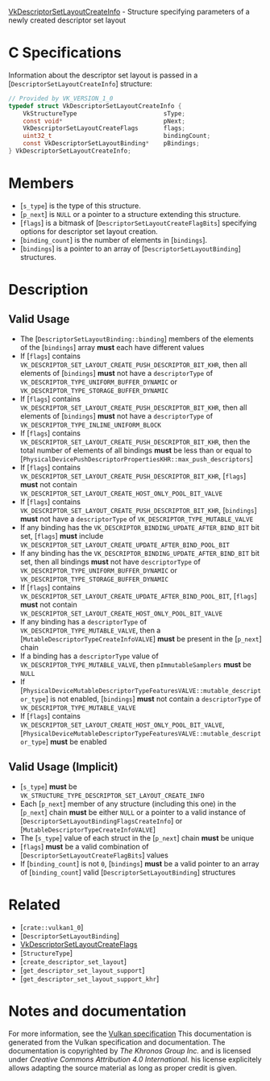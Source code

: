 [VkDescriptorSetLayoutCreateInfo](https://www.khronos.org/registry/vulkan/specs/1.3-extensions/man/html/VkDescriptorSetLayoutCreateInfo.html) - Structure specifying parameters of a newly created descriptor set layout

# C Specifications
Information about the descriptor set layout is passed in a
[`DescriptorSetLayoutCreateInfo`] structure:
```c
// Provided by VK_VERSION_1_0
typedef struct VkDescriptorSetLayoutCreateInfo {
    VkStructureType                        sType;
    const void*                            pNext;
    VkDescriptorSetLayoutCreateFlags       flags;
    uint32_t                               bindingCount;
    const VkDescriptorSetLayoutBinding*    pBindings;
} VkDescriptorSetLayoutCreateInfo;
```

# Members
- [`s_type`] is the type of this structure.
- [`p_next`] is `NULL` or a pointer to a structure extending this structure.
- [`flags`] is a bitmask of [`DescriptorSetLayoutCreateFlagBits`] specifying options for descriptor set layout creation.
- [`binding_count`] is the number of elements in [`bindings`].
- [`bindings`] is a pointer to an array of [`DescriptorSetLayoutBinding`] structures.

# Description
## Valid Usage
-    The [`DescriptorSetLayoutBinding::binding`] members of the elements of the [`bindings`] array  **must**  each have different values
-    If [`flags`] contains `VK_DESCRIPTOR_SET_LAYOUT_CREATE_PUSH_DESCRIPTOR_BIT_KHR`, then all elements of [`bindings`] **must**  not have a `descriptorType` of `VK_DESCRIPTOR_TYPE_UNIFORM_BUFFER_DYNAMIC` or `VK_DESCRIPTOR_TYPE_STORAGE_BUFFER_DYNAMIC`
-    If [`flags`] contains `VK_DESCRIPTOR_SET_LAYOUT_CREATE_PUSH_DESCRIPTOR_BIT_KHR`, then all elements of [`bindings`] **must**  not have a `descriptorType` of `VK_DESCRIPTOR_TYPE_INLINE_UNIFORM_BLOCK`
-    If [`flags`] contains `VK_DESCRIPTOR_SET_LAYOUT_CREATE_PUSH_DESCRIPTOR_BIT_KHR`, then the total number of elements of all bindings  **must**  be less than or equal to [`PhysicalDevicePushDescriptorPropertiesKHR::max_push_descriptors`]
-    If [`flags`] contains `VK_DESCRIPTOR_SET_LAYOUT_CREATE_PUSH_DESCRIPTOR_BIT_KHR`, [`flags`] **must**  not contain `VK_DESCRIPTOR_SET_LAYOUT_CREATE_HOST_ONLY_POOL_BIT_VALVE`
-    If [`flags`] contains `VK_DESCRIPTOR_SET_LAYOUT_CREATE_PUSH_DESCRIPTOR_BIT_KHR`, [`bindings`] **must**  not have a `descriptorType` of `VK_DESCRIPTOR_TYPE_MUTABLE_VALVE`
-    If any binding has the `VK_DESCRIPTOR_BINDING_UPDATE_AFTER_BIND_BIT` bit set, [`flags`] **must**  include `VK_DESCRIPTOR_SET_LAYOUT_CREATE_UPDATE_AFTER_BIND_POOL_BIT`
-    If any binding has the `VK_DESCRIPTOR_BINDING_UPDATE_AFTER_BIND_BIT` bit set, then all bindings  **must**  not have `descriptorType` of `VK_DESCRIPTOR_TYPE_UNIFORM_BUFFER_DYNAMIC` or `VK_DESCRIPTOR_TYPE_STORAGE_BUFFER_DYNAMIC`
-    If [`flags`] contains `VK_DESCRIPTOR_SET_LAYOUT_CREATE_UPDATE_AFTER_BIND_POOL_BIT`, [`flags`] **must**  not contain `VK_DESCRIPTOR_SET_LAYOUT_CREATE_HOST_ONLY_POOL_BIT_VALVE`
-    If any binding has a `descriptorType` of `VK_DESCRIPTOR_TYPE_MUTABLE_VALVE`, then a [`MutableDescriptorTypeCreateInfoVALVE`] **must**  be present in the [`p_next`] chain
-    If a binding has a `descriptorType` value of `VK_DESCRIPTOR_TYPE_MUTABLE_VALVE`, then `pImmutableSamplers` **must**  be `NULL`
-    If [`PhysicalDeviceMutableDescriptorTypeFeaturesVALVE::mutable_descriptor_type`] is not enabled, [`bindings`] **must**  not contain a `descriptorType` of `VK_DESCRIPTOR_TYPE_MUTABLE_VALVE`
-    If [`flags`] contains `VK_DESCRIPTOR_SET_LAYOUT_CREATE_HOST_ONLY_POOL_BIT_VALVE`, [`PhysicalDeviceMutableDescriptorTypeFeaturesVALVE::mutable_descriptor_type`] **must**  be enabled

## Valid Usage (Implicit)
-  [`s_type`] **must**  be `VK_STRUCTURE_TYPE_DESCRIPTOR_SET_LAYOUT_CREATE_INFO`
-    Each [`p_next`] member of any structure (including this one) in the [`p_next`] chain  **must**  be either `NULL` or a pointer to a valid instance of [`DescriptorSetLayoutBindingFlagsCreateInfo`] or [`MutableDescriptorTypeCreateInfoVALVE`]
-    The [`s_type`] value of each struct in the [`p_next`] chain  **must**  be unique
-  [`flags`] **must**  be a valid combination of [`DescriptorSetLayoutCreateFlagBits`] values
-    If [`binding_count`] is not `0`, [`bindings`] **must**  be a valid pointer to an array of [`binding_count`] valid [`DescriptorSetLayoutBinding`] structures

# Related
- [`crate::vulkan1_0`]
- [`DescriptorSetLayoutBinding`]
- [VkDescriptorSetLayoutCreateFlags]()
- [`StructureType`]
- [`create_descriptor_set_layout`]
- [`get_descriptor_set_layout_support`]
- [`get_descriptor_set_layout_support_khr`]

# Notes and documentation
For more information, see the [Vulkan specification](https://www.khronos.org/registry/vulkan/specs/1.3-extensions/html/vkspec.html)
This documentation is generated from the Vulkan specification and documentation.
The documentation is copyrighted by *The Khronos Group Inc.* and is licensed under *Creative Commons Attribution 4.0 International*.
his license explicitely allows adapting the source material as long as proper credit is given.
        
